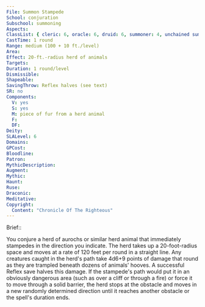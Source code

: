 ```yaml
---
File: Summon Stampede
School: conjuration
Subschool: summoning
Aspects: 
ClassList: { cleric: 6, oracle: 6, druid: 6, summoner: 4, unchained summoner: 4 }
CastTime: 1 round
Range: medium (100 + 10 ft./level)
Area: 
Effect: 20-ft.-radius herd of animals
Targets: 
Duration: 1 round/level
Dismissible: 
Shapeable: 
SavingThrow: Reflex halves (see text)
SR: no
Components:
  V: yes
  S: yes
  M: piece of fur from a herd animal
  F: 
  DF: 
Deity: 
SLALevel: 6
Domains: 
GPCost: 
Bloodline: 
Patron: 
MythicDescription: 
Augment: 
Mythic: 
Haunt: 
Ruse: 
Draconic: 
Meditative: 
Copyright:
  Content: "Chronicle Of The Righteous"
---
```

Brief:: 

You conjure a herd of aurochs or similar herd animal that immediately stampedes in the direction you indicate. The herd takes up a 20-foot-radius space and moves at a rate of 120 feet per round in a straight line. Any creatures caught in the herd's path take 4d6+9 points of damage that round as they are trampled beneath dozens of animals' hooves. A successful Reflex save halves this damage.  If the stampede's path would put it in an obviously dangerous area (such as over a cliff or through a fire) or force it to move through a solid barrier, the herd stops at the obstacle and moves in a new randomly determined direction until it reaches another obstacle or the spell's duration ends.
